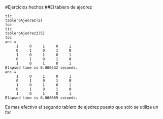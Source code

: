 #Ejercicios hechos
##El tablero de ajedrez
```
tic
tableroAjedrez(5)
toc
tic
tableroAjedrez2(5)
toc
ans =
     1     0     1     0     1
     0     1     0     1     0
     1     0     1     0     1
     0     1     0     1     0
     1     0     1     0     1
Elapsed time is 0.000532 seconds.
ans =
     1     0     1     0     1
     0     1     0     1     0
     1     0     1     0     1
     0     1     0     1     0
     1     0     1     0     1
Elapsed time is 0.000659 seconds.
```
Es mas efectivo el segundo tablero de ajedrez puesto que solo se utiliza un for

##
